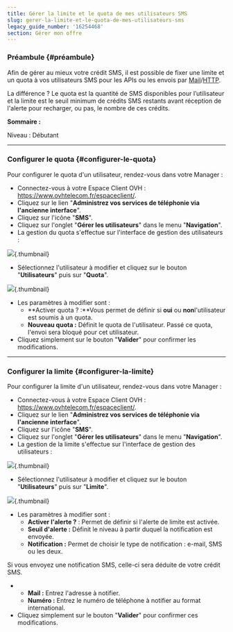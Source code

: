 ```yaml
---
title: Gérer la limite et le quota de mes utilisateurs SMS
slug: gerer-la-limite-et-le-quota-de-mes-utilisateurs-sms
legacy_guide_number: '16254468'
section: Gérer mon offre
---
```


### Préambule {#préambule}

Afin de gérer au mieux votre crédit SMS, il est possible de fixer une limite et un quota à vos utilisateurs SMS pour les APIs ou les envois par [Mail]({originalUrl}/display/CRSMSFAX/Envoyer+des+SMS+par+E-mail)/[HTTP]({originalUrl}/display/CRSMSFAX/Envoyer+des+SMS+par+HTTPS).

La différence ? Le quota est la quantité de SMS disponibles pour l’utilisateur et la limite est le seuil minimum de crédits SMS restants avant réception de l'alerte pour recharger, ou pas, le nombre de ces crédits.

**Sommaire :**

Niveau : Débutant

------------------------------------------------------------------------

### Configurer le quota {#configurer-le-quota}

Pour configurer le quota d'un utilisateur, rendez-vous dans votre Manager :

-   Connectez-vous à votre Espace Client OVH : <https://www.ovhtelecom.fr/espaceclient/>.
-   Cliquez sur le lien "**Administrez vos services de téléphonie via l'ancienne interface**".
-   Cliquez sur l'icône "**SMS**".
-   Cliquez sur l'onglet "**Gérer les utilisateurs**" dans le menu "**Navigation**".
-   La gestion du quota s'effectue sur l'interface de gestion des utilisateurs :

![](images/Capture%20du%202015-07-20%2012%3A08%3A04.png){.thumbnail}

-   Sélectionnez l'utilisateur à modifier et cliquez sur le bouton "**Utilisateurs**" puis sur "**Quota**".

![](images/Capture%20du%202015-07-20%2012%3A10%3A11.png){.thumbnail}

-   Les paramètres à modifier sont :
    -   **Activer quota ? :**Vous permet de définir si **oui** ou **non**l'utilisateur est soumis à un quota.
    -   **Nouveau quota :** Définit le quota de l'utilisateur. Passé ce quota, l'envoi sera bloqué pour cet utilisateur.
-   Cliquez simplement sur le bouton "**Valider**" pour confirmer les modifications.

------------------------------------------------------------------------

### Configurer la limite {#configurer-la-limite}

Pour configurer la limite d'un utilisateur, rendez-vous dans votre Manager :

-   Connectez-vous à votre Espace Client OVH : <https://www.ovhtelecom.fr/espaceclient/>.
-   Cliquez sur le lien "**Administrez vos services de téléphonie via l'ancienne interface**".
-   Cliquez sur l'icône "**SMS**".
-   Cliquez sur l'onglet "**Gérer les utilisateurs**" dans le menu "**Navigation**".
-   La gestion de la limite s'effectue sur l'interface de gestion des utilisateurs :

![](images/Capture%20du%202015-07-20%2012%3A08%3A04.png){.thumbnail}

-   Sélectionnez l'utilisateur à modifier et cliquez sur le bouton "**Utilisateurs**" puis sur "**Limite**".

![](images/Capture%20du%202015-07-20%2012%3A18%3A15.png){.thumbnail}

-   Les paramètres à modifier sont :
    -   **Activer l'alerte ?** : Permet de définir si l'alerte de limite est activée.
    -   **Seuil d'alerte :** Définit le niveau à partir duquel la notification est envoyée.
    -   **Notification :** Permet de choisir le type de notification : e-mail, SMS ou les deux.

Si vous envoyez une notification SMS, celle-ci sera déduite de votre crédit SMS.

-   -   **Mail :** Entrez l'adresse à notifier.
    -   **Numéro :** Entrez le numéro de téléphone à notifier au format international.
-   Cliquez simplement sur le bouton "**Valider**" pour confirmer ces modifications.


